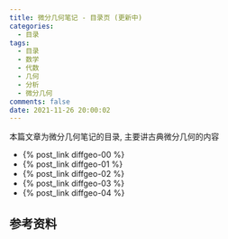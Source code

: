 ```yaml
---
title: 微分几何笔记 - 目录页 (更新中)
categories:
  - 目录
tags:
  - 目录
  - 数学
  - 代数
  - 几何
  - 分析
  - 微分几何
comments: false
date: 2021-11-26 20:00:02
---
```


本篇文章为微分几何笔记的目录, 主要讲古典微分几何的内容

<!-- more -->

- {% post_link diffgeo-00 %}
- {% post_link diffgeo-01 %}
- {% post_link diffgeo-02 %}
- {% post_link diffgeo-03 %}
- {% post_link diffgeo-04 %}

## 参考资料
